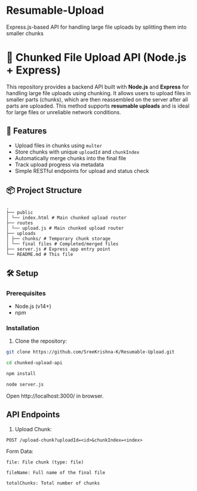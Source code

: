 # Resumable-Upload
Express.js-based API for handling large file uploads by splitting them into smaller chunks

# 📁 Chunked File Upload API (Node.js + Express)

This repository provides a backend API built with **Node.js** and **Express** for handling large file uploads using chunking. It allows users to upload files in smaller parts (chunks), which are then reassembled on the server after all parts are uploaded. This method supports **resumable uploads** and is ideal for large files or unreliable network conditions.

## 🚀 Features

- Upload files in chunks using `multer`
- Store chunks with unique `uploadId` and `chunkIndex`
- Automatically merge chunks into the final file
- Track upload progress via metadata
- Simple RESTful endpoints for upload and status check

## 📦 Project Structure

```
.
├── public
│ └── index.html # Main chunked upload router
├── routes
│ └── upload.js # Main chunked upload router
├── uploads
│ ├── chunks/ # Temporary chunk storage
│ └── final files # Completed/merged files
├── server.js # Express app entry point
└── README.md # This file
```

## 🛠️ Setup

### Prerequisites

- Node.js (v14+)
- npm

### Installation

1. Clone the repository:

```bash
git clone https://github.com/SreeKrishna-K/Resumable-Upload.git

cd chunked-upload-api

npm install

node server.js

```

Open http://localhost:3000/ in browser.

## API Endpoints

1. Upload Chunk:

```
POST /upload-chunk?uploadId=<id>&chunkIndex=<index>
```

Form Data:

    file: File chunk (type: file)

    fileName: Full name of the final file

    totalChunks: Total number of chunks